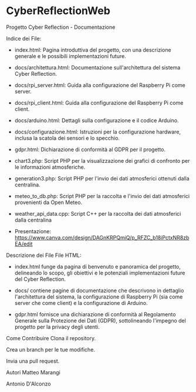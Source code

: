 # CyberReflectionWeb

Progetto Cyber Reflection - Documentazione

Indice dei File:

- index.html: Pagina introduttiva del progetto, con una descrizione generale e le possibili implementazioni future.

- docs/architettura.html: Documentazione sull'architettura del sistema Cyber Reflection.

- docs/rpi_server.html: Guida alla configurazione del Raspberry Pi come server.

- docs/rpi_client.html: Guida alla configurazione del Raspberry Pi come client.

- docs/arduino.html: Dettagli sulla configurazione e il codice Arduino.

- docs/configurazione.html: Istruzioni per la configurazione hardware, inclusa la scatola dei sensori e lo specchio.

- gdpr.html: Dichiarazione di conformità al GDPR per il progetto.

- chart3.php: Script PHP per la visualizzazione dei grafici di confronto per le informazioni atmosferiche.

- generation3.php: Script PHP per l'invio dei dati atmosferici ottenuti dalla centralina.

- meteo_to_db.php: Script PHP per la raccolta e l'invio dei dati atmosferici provenienti da Open Meteo.

- weather_api_data.cpp: Script C++ per la raccolta dei dati atmosferici dalla centralina
 
- Presentazione: https://www.canva.com/design/DAGnKRPQmiQ/p_RFZC_b18iPctxNR8zbEA/edit

Descrizione dei File
File HTML:

- index.html funge da pagina di benvenuto e panoramica del progetto, delineando lo scopo, gli obiettivi e le potenziali implementazioni future del Cyber Reflection.

- docs/ contiene pagine di documentazione che descrivono in dettaglio l'architettura del sistema, la configurazione di Raspberry Pi (sia come server che come client) e la configurazione di Arduino.

- gdpr.html fornisce una dichiarazione di conformità al Regolamento Generale sulla Protezione dei Dati (GDPR), sottolineando l'impegno del progetto per la privacy degli utenti.

Come Contribuire
Clona il repository.

Crea un branch per le tue modifiche.

Invia una pull request.

Autori
Matteo Marangi

Antonio D'Alconzo
